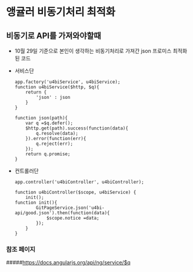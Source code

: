 # 앵귤러 비동기처리 최적화

## 비동기로 API를 가져와야할때
* 10월 29일 기준으로 본인이 생각하는 비동기처리로 가져간 json 프로미스 최적화된 코드

* 서비스단
    ```
    app.factory('u4biService', u4biService);
    function u4biService($http, $q){
        return {
            'json' : json
        }
    }

    function json(path){
        var q =$q.defer();
        $http.get(path).success(function(data){
            q.resolve(data);
        }).error(function(err){
            q.reject(err);
        });
        return q.promise;
    }
    ```

* 컨트롤러단
    ```
    app.controller('u4biController', u4biController);

    function u4biController($scope, u4biService) {
        init();
	function init(){
            GitPageService.json('u4bi-api/good.json').then(function(data){
                $scope.notice =data;
            });
        }
    }
    ```

### 참조 페이지
#####https://docs.angularjs.org/api/ng/service/$q